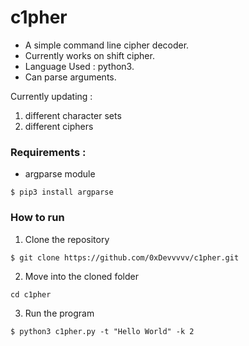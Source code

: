 # c1pher

- A simple command line cipher decoder. 
- Currently works on shift cipher.
- Language Used : python3.
- Can parse arguments.

Currently updating : 
1. different character sets
2. different ciphers


### Requirements :
- argparse module

`$ pip3 install argparse`
  
### How to run 
 
1. Clone the repository

`$ git clone https://github.com/0xDevvvvv/c1pher.git`

2. Move into the cloned folder 

`cd c1pher`

3. Run the program 

`$ python3 c1pher.py -t "Hello World" -k 2`
